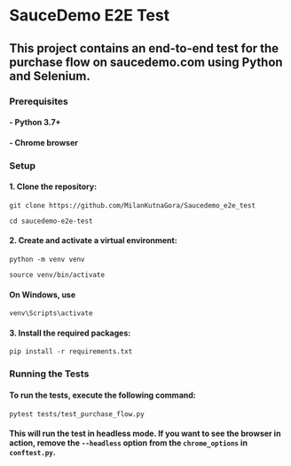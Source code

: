 # SauceDemo E2E Test

## This project contains an end-to-end test for the purchase flow on saucedemo.com using Python and Selenium.

### Prerequisites

#### - Python 3.7+

#### - Chrome browser

### Setup

#### 1. Clone the repository:

`git clone https://github.com/MilanKutnaGora/Saucedemo_e2e_test`

`cd saucedemo-e2e-test`

#### 2. Create and activate a virtual environment:

`python -m venv venv`

`source venv/bin/activate` 

#### On Windows, use 

`venv\Scripts\activate` 

#### 3. Install the required packages:

`pip install -r requirements.txt`

### Running the Tests

#### To run the tests, execute the following command:

`pytest tests/test_purchase_flow.py`

#### This will run the test in headless mode. If you want to see the browser in action, remove the `--headless` option from the `chrome_options` in `conftest.py`.